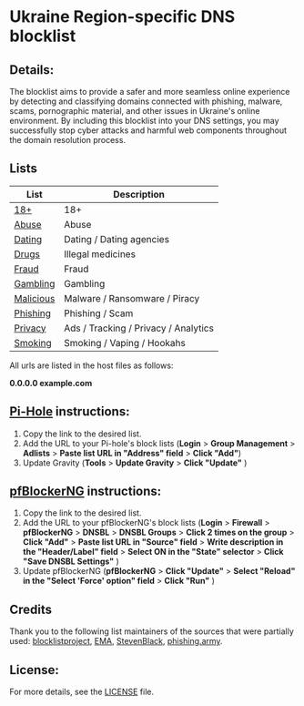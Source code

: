 # Ukraine Region-specific DNS blocklist

## Details:

The blocklist aims to provide a safer and more seamless online experience by detecting and classifying domains connected with phishing, malware, scams, pornographic material, and other issues in Ukraine's online environment. By including this blocklist into your DNS settings, you may successfully stop cyber attacks and harmful web components throughout the domain resolution process.

## Lists

| List                                                                         | Description                          |
| ---------------------------------------------------------------------------- | ------------------------------------ |
| [18+](https://github.com/basilalex/blocklists/blob/main/18+.txt)             | 18+                                  |
| [Abuse](https://github.com/basilalex/blocklists/blob/main/abuse.txt)         | Abuse                                |
| [Dating](https://github.com/basilalex/blocklists/blob/main/dating.txt)       | Dating / Dating agencies             |
| [Drugs](https://github.com/basilalex/blocklists/blob/main/drugs.txt)         | Illegal medicines                    |
| [Fraud](https://github.com/basilalex/blocklists/blob/main/fraud.txt)         | Fraud                                |
| [Gambling](https://github.com/basilalex/blocklists/blob/main/gambling.txt)   | Gambling                             |
| [Malicious](https://github.com/basilalex/blocklists/blob/main/malicious.txt) | Malware / Ransomware / Piracy        |
| [Phishing](https://github.com/basilalex/blocklists/blob/main/phishing.txt)   | Phishing / Scam                      |
| [Privacy](https://github.com/basilalex/blocklists/blob/main/privacy.txt)     | Ads / Tracking / Privacy / Analytics |
| [Smoking](https://github.com/basilalex/blocklists/blob/main/smoking.txt)     | Smoking / Vaping / Hookahs           |

All urls are listed in the host files as follows:

**0.0.0.0 example.com**

## <a href="https://pi-hole.net" target="_blank">Pi-Hole</a> instructions:

1. Copy the link to the desired list.
2. Add the URL to your Pi-hole's block lists (**Login** > **Group Management** > **Adlists** > **Paste list URL in "Address" field** > **Click "Add"**)
3. Update Gravity (**Tools** > **Update Gravity** > **Click "Update"** )

## <a href="https://docs.netgate.com/pfsense/en/latest/packages/pfblocker.html" target="_blank">pfBlockerNG</a> instructions:

1. Copy the link to the desired list.
2. Add the URL to your pfBlockerNG's block lists (**Login** > **Firewall** > **pfBlockerNG** > **DNSBL** > **DNSBL Groups** > **Click 2 times on the group** > **Click "Add"** > **Paste list URL in "Source" field** > **Write description in the "Header/Label" field** > **Select ON in the "State" selector** > **Click "Save DNSBL Settings"** )
3. Update pfBlockerNG (**pfBlockerNG** > **Click "Update"** > **Select "Reload" in the "Select 'Force' option" field** > **Click "Run"** )

## Credits

Thank you to the following list maintainers of the sources that were partially used:
<a href="https://github.com/blocklistproject/Lists" target="_blank">blocklistproject</a>,
<a href="https://www.ema.com.ua/citizens/blacklist" target="_blank">EMA</a>,
<a href="https://github.com/StevenBlack/hosts" target="_blank">StevenBlack</a>,
<a href="https://phishing.army/download/phishing_army_blocklist.txt" target="_blank">phishing.army</a>.

## License:

For more details, see the [LICENSE](https://github.com/basilalex/ua-hosts/blob/main/LICENSE) file.
